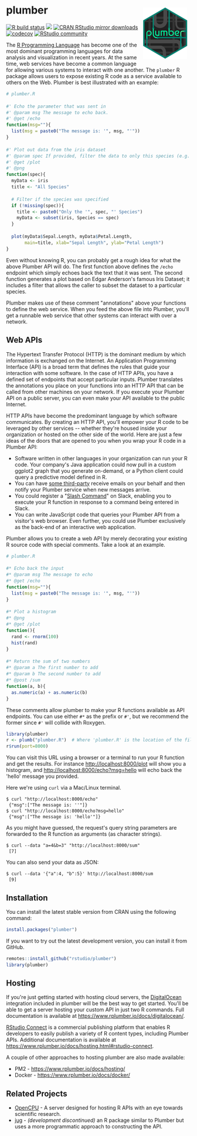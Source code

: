 # plumber <a href='https://rstudio.github.io/plumber'><img src='man/figures/logo.png' align="right" height="138.5" style="margin:10px;" /></a>

<!-- badges: start -->
[![R build status](https://github.com/rstudio/plumber/workflows/R-CMD-check/badge.svg)](https://github.com/rstudio/plumber/actions)
[![](https://www.r-pkg.org/badges/version/plumber)](https://www.r-pkg.org/pkg/plumber)
[![CRAN RStudio mirror downloads](https://cranlogs.r-pkg.org/badges/plumber?color=brightgreen)](https://www.r-pkg.org/pkg/plumber)
[![codecov](https://codecov.io/gh/trestletech/plumber/branch/master/graph/badge.svg)](https://codecov.io/gh/trestletech/plumber)
[![RStudio community](https://img.shields.io/badge/community-plumber-blue?style=social&logo=rstudio&logoColor=75AADB)](https://community.rstudio.com/tags/plumber)
<!-- badges: end -->

<!-- <img align="right" src="https://www.rplumber.io/components/images/plumber-broken.png" /> -->

The [R Programming Language](http://www.R-project.org/) has become one of the most dominant programming languages for data analysis and visualization in recent years. At the same time, web services have become a common language for allowing various systems to interact with one another. The `plumber` R package allows users to expose existing R code as a service available to others on the Web. Plumber is best illustrated with an example:

```r
# plumber.R

#' Echo the parameter that was sent in
#' @param msg The message to echo back.
#' @get /echo
function(msg=""){
  list(msg = paste0("The message is: '", msg, "'"))
}

#' Plot out data from the iris dataset
#' @param spec If provided, filter the data to only this species (e.g. 'setosa')
#' @get /plot
#' @png
function(spec){
  myData <- iris
  title <- "All Species"

  # Filter if the species was specified
  if (!missing(spec)){
    title <- paste0("Only the '", spec, "' Species")
    myData <- subset(iris, Species == spec)
  }

  plot(myData$Sepal.Length, myData$Petal.Length,
       main=title, xlab="Sepal Length", ylab="Petal Length")
}
```

Even without knowing R, you can probably get a rough idea for what the above Plumber API will do. The first function above defines the `/echo` endpoint which simply echoes back the text that it was sent. The second function generates a plot based on Edgar Anderson's famous Iris Dataset; it includes a filter that allows the caller to subset the dataset to a particular species.

Plumber makes use of these comment "annotations" above your functions to define the web service. When you feed the above file into Plumber, you'll get a runnable web service that other systems can interact with over a network.

## Web APIs

The Hypertext Transfer Protocol (HTTP) is the dominant medium by which information is exchanged on the Internet. An Application Programming Interface (API) is a broad term that defines the rules that guide your interaction with some software. In the case of HTTP APIs, you have a defined set of endpoints that accept particular inputs. Plumber translates the annotations you place on your functions into an HTTP API that can be called from other machines on your network. If you execute your Plumber API on a public server, you can even make your API available to the public Internet.

HTTP APIs have become the predominant language by which software communicates. By creating an HTTP API, you'll empower your R code to be leveraged by other services -- whether they're housed inside your organization or hosted on the other side of the world. Here are just a few ideas of the doors that are opened to you when you wrap your R code in a Plumber API:

 - Software written in other languages in your organization can run your R code. Your company's Java application could now pull in a custom ggplot2 graph that you generate on-demand, or a Python client could query a predictive model defined in R.
 - You can have [some third-party](https://www.mailgun.com/) receive emails on your behalf and then notify your Plumber service when new messages arrive.
 - You could register a "[Slash Command](https://api.slack.com/slash-commands)" on Slack, enabling you to execute your R function in response to a command being entered in Slack.
 - You can write JavaScript code that queries your Plumber API from a visitor's web browser. Even further, you could use Plumber exclusively as the back-end of an interactive web application.


Plumber allows you to create a web API by merely decorating your existing R
source code with special comments. Take a look at an example.

```r
# plumber.R

#* Echo back the input
#* @param msg The message to echo
#* @get /echo
function(msg=""){
  list(msg = paste0("The message is: '", msg, "'"))
}

#* Plot a histogram
#* @png
#* @get /plot
function(){
  rand <- rnorm(100)
  hist(rand)
}

#* Return the sum of two numbers
#* @param a The first number to add
#* @param b The second number to add
#* @post /sum
function(a, b){
  as.numeric(a) + as.numeric(b)
}
```

These comments allow plumber to make your R functions available as API
endpoints. You can use either `#*` as the prefix or `#'`, but we recommend the
former since `#'` will collide with Roxygen.

```r
library(plumber)
r <- plumb("plumber.R")  # Where 'plumber.R' is the location of the file shown above
r$run(port=8000)
```

You can visit this URL using a browser or a terminal to run your R function and
get the results. For instance
[http://localhost:8000/plot](http://localhost:8000/plot) will show you a
histogram, and
[http://localhost:8000/echo?msg=hello](http://localhost:8000/echo?msg=hello)
will echo back the 'hello' message you provided.

Here we're using `curl` via a Mac/Linux terminal.

```
$ curl "http://localhost:8000/echo"
 {"msg":["The message is: ''"]}
$ curl "http://localhost:8000/echo?msg=hello"
 {"msg":["The message is: 'hello'"]}
```

As you might have guessed, the request's query string parameters are forwarded
to the R function as arguments (as character strings).

```
$ curl --data "a=4&b=3" "http://localhost:8000/sum"
 [7]
```

You can also send your data as JSON:

```
$ curl --data '{"a":4, "b":5}' http://localhost:8000/sum
 [9]
```

## Installation

You can install the latest stable version from CRAN using the following command:

```r
install.packages("plumber")
```

If you want to try out the latest development version, you can install it from GitHub.

```r
remotes::install_github("rstudio/plumber")
library(plumber)
```

## Hosting

If you're just getting started with hosting cloud servers, the
[DigitalOcean](https://www.digitalocean.com) integration included in plumber
will be the best way to get started. You'll be able to get a server hosting your
custom API in just two R commands. Full documentation is available at
https://www.rplumber.io/docs/digitalocean/.

[RStudio Connect](https://www.rstudio.com/products/connect/) is a commercial
publishing platform that enables R developers to easily publish a variety of R
content types, including Plumber APIs. Additional documentation is available at
https://www.rplumber.io/docs/hosting.html#rstudio-connect.

A couple of other approaches to hosting plumber are also made available:

 - PM2 - https://www.rplumber.io/docs/hosting/
 - Docker - https://www.rplumber.io/docs/docker/

## Related Projects

- [OpenCPU](https://www.opencpu.org/) - A server designed for hosting R APIs
  with an eye towards scientific research.
- [jug](http://bart6114.github.io/jug/index.html) - *(development discontinued)*
  an R package similar to Plumber but uses a more programmatic approach to
  constructing the API.

<!-- ## Provenance -->
<!--  -->
<!-- plumber was originally released as the `rapier` package and has since been -->
<!-- renamed (7/13/2015). -->
